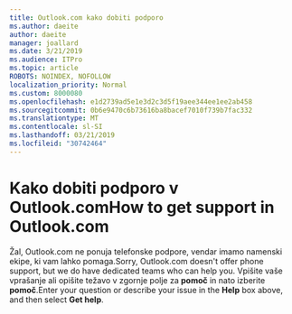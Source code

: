 ```yaml
---
title: Outlook.com kako dobiti podporo
ms.author: daeite
author: daeite
manager: joallard
ms.date: 3/21/2019
ms.audience: ITPro
ms.topic: article
ROBOTS: NOINDEX, NOFOLLOW
localization_priority: Normal
ms.custom: 8000080
ms.openlocfilehash: e1d2739ad5e1e3d2c3d5f19aee344ee1ee2ab458
ms.sourcegitcommit: 0b6e9470c6b73616ba8bacef7010f739b7fac332
ms.translationtype: MT
ms.contentlocale: sl-SI
ms.lasthandoff: 03/21/2019
ms.locfileid: "30742464"
---
```

# <a name="how-to-get-support-in-outlookcom"></a><span data-ttu-id="f7da8-102">Kako dobiti podporo v Outlook.com</span><span class="sxs-lookup"><span data-stu-id="f7da8-102">How to get support in Outlook.com</span></span>

<span data-ttu-id="f7da8-103">Žal, Outlook.com ne ponuja telefonske podpore, vendar imamo namenski ekipe, ki vam lahko pomaga.</span><span class="sxs-lookup"><span data-stu-id="f7da8-103">Sorry, Outlook.com doesn't offer phone support, but we do have dedicated teams who can help you.</span></span>
<span data-ttu-id="f7da8-104">Vpišite vaše vprašanje ali opišite težavo v zgornje polje za **pomoč** in nato izberite **pomoč**.</span><span class="sxs-lookup"><span data-stu-id="f7da8-104">Enter your question or describe your issue in the **Help** box above, and then select **Get help**.</span></span>


